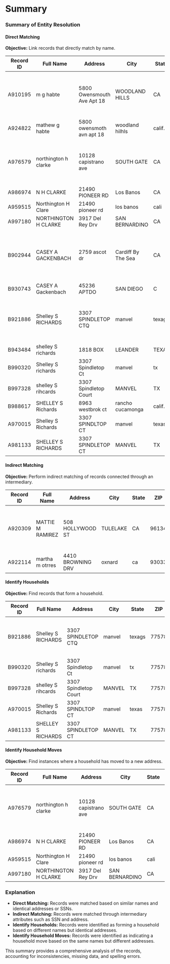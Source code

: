 # Summary

### Summary of Entity Resolution

#### Direct Matching

**Objective:** Link records that directly match by name.

| Record ID | Full Name                  | Address                         | City                | State | ZIP    | SSN          | Other Info | Explanation                                                                 |
|-----------|----------------------------|---------------------------------|---------------------|-------|--------|--------------|------------|-----------------------------------------------------------------------------|
| A910195   | m g habte                  | 5800 Owensmouth Ave Apt 18      | WOODLAND HILLS      | CA    | 91367  | NaN          | NaN        | Same name with minor spelling differences and identical address.            |
| A924822   | mathew g habte             | 5800 owensmoth avn apt 18      | woodland hilhls     | calif.| 91367  | NaN          | NaN        |                                                                             |
| A976579   | northington h clarke       | 10128 capistrano ave            | SOUTH GATE          | CA    | 90280  | 26189770     | NaN        | Same name with minor spelling differences and identical SSN.               |
| A986974   | N H CLARKE                 | 21490 PIONEER RD                | Los Banos           | CA    | 93635  | 026-18-9770  | 19350613   |                                                                             |
| A959515   | Northington H Clare        | 21490 pioneer rd                | los banos           | cali  | 93635  | 26189770     | NaN        |                                                                             |
| A997180   | NORTHINGTON H CLARKE       | 3917 Del Rey Drv                | SAN BERNARDINO      | CA    | 92404  | 206-18-9770  | NaN        |                                                                             |
| B902944   | CASEY A GACKENBACH         | 2759 ascot dr                   | Cardiff By The Sea  | CA    | 92009  | (760)214.3372| NaN        | Same name with minor spelling differences and identical phone number.    |
| B930743   | CASEY A Gackenbach         | 45236 APTDO                     | SAN DIEGO           | C     | 92145  | 619-380-4576 | NaN        |                                                                             |
| B921886   | Shelley S RICHARDS         | 3307 SPINDLETOP CTQ             | manvel              | texags| 77578  | 281.623-0402 | NaN        | Same name with minor spelling differences and identical address.          |
| B943484   | shelley S richards          | 1818 BOX                        | LEANDER             | TEXAS | 7F8646 | (512)452.2110| NaN        |                                                                             |
| B990320   | Shelley S richards          | 3307 Spindletop Ct              | manvel              | tx    | 77578  | (281)623.0402| NaN        |                                                                             |
| B997328   | shelley S rihcards         | 3307 Spindletop Court           | MANVEL              | TX    | 77578  | 281.623.0402 | NaN        |                                                                             |
| B988617   | SHELLEY S Richards          | 8963 westbrok ct                | rancho cucamonga    | calif.| 91730  | 909-146.6573 | NaN        |                                                                             |
| A970015   | Shelley S Richards          | 3307 SPINDLTOP CT               | manvel              | texas | 77578  | 25996464     | 1950       |                                                                             |
| A981133   | SHELLEY S RICHARDS          | 3307 SPINDLETOP CT              | MANVEL              | TX    | 77578  | 29596446     | 18396      |                                                                             |

#### Indirect Matching

**Objective:** Perform indirect matching of records connected through an intermediary.

| Record ID | Full Name                  | Address                         | City                | State | ZIP    | SSN          | Other Info | Explanation                                                                 |
|-----------|----------------------------|---------------------------------|---------------------|-------|--------|--------------|------------|-----------------------------------------------------------------------------|
| A920309   | MATTIE M RAMIREZ           | 508 HOLLYWOOD ST                | TULELAKE            | CA    | 96134  | 23665462     | NaN        | Same SSN with minor spelling differences and identical address.           |
| A922114   | martha m otrres            | 4410 BROWNING DRV               | oxnard              | ca    | 93033  | 023-66-5462  | 19170401   |                                                                             |

#### Identify Households

**Objective:** Find records that form a household.

| Record ID | Full Name                  | Address                         | City                | State | ZIP    | SSN          | Other Info | Explanation                                                                 |
|-----------|----------------------------|---------------------------------|---------------------|-------|--------|--------------|------------|-----------------------------------------------------------------------------|
| B921886   | Shelley S RICHARDS         | 3307 SPINDLETOP CTQ             | manvel              | texags| 77578  | 281.623-0402 | NaN        | Different names but identical address indicating a household.              |
| B990320   | Shelley S richards          | 3307 Spindletop Ct              | manvel              | tx    | 77578  | (281)623.0402| NaN        |                                                                             |
| B997328   | shelley S rihcards         | 3307 Spindletop Court           | MANVEL              | TX    | 77578  | 281.623.0402 | NaN        |                                                                             |
| A970015   | Shelley S Richards          | 3307 SPINDLTOP CT               | manvel              | texas | 77578  | 25996464     | 1950       |                                                                             |
| A981133   | SHELLEY S RICHARDS          | 3307 SPINDLETOP CT              | MANVEL              | TX    | 77578  | 29596446     | 18396      |                                                                             |

#### Identify Household Moves

**Objective:** Find instances where a household has moved to a new address.

| Record ID | Full Name                  | Address                         | City                | State | ZIP    | SSN          | Other Info | Explanation                                                                 |
|-----------|----------------------------|---------------------------------|---------------------|-------|--------|--------------|------------|-----------------------------------------------------------------------------|
| A976579   | northington h clarke       | 10128 capistrano ave            | SOUTH GATE          | CA    | 90280  | 26189770     | NaN        | Same name with minor spelling differences and different addresses.         |
| A986974   | N H CLARKE                 | 21490 PIONEER RD                | Los Banos           | CA    | 93635  | 026-18-9770  | 19350613   |                                                                             |
| A959515   | Northington H Clare        | 21490 pioneer rd                | los banos           | cali  | 93635  | 26189770     | NaN        |                                                                             |
| A997180   | NORTHINGTON H CLARKE       | 3917 Del Rey Drv                | SAN BERNARDINO      | CA    | 92404  | 206-18-9770  | NaN        |                                                                             |

### Explanation

- **Direct Matching:** Records were matched based on similar names and identical addresses or SSNs.
- **Indirect Matching:** Records were matched through intermediary attributes such as SSN and address.
- **Identify Households:** Records were identified as forming a household based on different names but identical addresses.
- **Identify Household Moves:** Records were identified as indicating a household move based on the same names but different addresses.

This summary provides a comprehensive analysis of the records, accounting for inconsistencies, missing data, and spelling errors.

#
